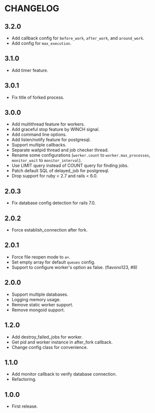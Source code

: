 # CHANGELOG

## 3.2.0

* Add callback config for `before_work`, `after_work`, and `around_work`.
* Add config for `max_execution`.

## 3.1.0

* Add timer feature.

## 3.0.1

* Fix title of forked process.

## 3.0.0

* Add multithread feature for workers.
* Add graceful stop feature by WINCH signal.
* Add command line options.
* Add listen/notify feature for postgresql.
* Support multiple callbacks.
* Separate waitpid thread and job checker thread.
* Rename some configurations (`worker.count` to `worker.max_processes`, `monitor_wait` to `monitor_interval`).
* Use LIMIT query instead of COUNT query for finding jobs.
* Patch default SQL of delayed_job for postgresql.
* Drop support for ruby < 2.7 and rails < 6.0.

## 2.0.3

* Fix database config detection for rails 7.0.

## 2.0.2

* Force establish_connection after fork.

## 2.0.1

* Force file reopen mode to `a+`.
* Set empty array for default `queues` config.
* Support to configure worker's option as false. (flavono123, #8)

## 2.0.0

* Support multiple databases.
* Logging memory usage.
* Remove static worker support.
* Remove mongoid support.

## 1.2.0

* Add destroy_failed_jobs for worker.
* Get pid and worker instance in after_fork callback.
* Change config class for convenience.

## 1.1.0

* Add monitor callback to verify database connection.
* Refactoring.

## 1.0.0

* First release.
